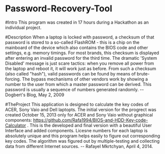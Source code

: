 Password-Recovery-Tool
======================

 #Intro
 This program was created in 17 hours during a Hackathon as an individual project.
 
 #Description
 When a laptop is locked with password, a checksum of that password is stored to a so-called FlashROM - this is a chip on the mainboard of the device which also contains the BIOS code and other settings, e.g. memory timings. For most brands, this checksum is displayed after entering an invalid password for the third time.
The dramatic 'System Disabled' message is just scare tactics: when you remove all power from the laptop and reboot it, it will work just as before. From such a checksum (also called "hash"), valid passwords can be found by means of brute-forcing. The bypass mechanisms of other vendors work by showing a number to the user from which a master password can be derived. This password is usually a sequence of numbers generated randomly. -- Dogbert's Blog, May 2, 2009

#TheProject
 This application is designed to calculate the key codes of ACER, Sony Vaio and Dell laptopts. The initial version for the progrect was created October 15, 2013 only for ACER and Sony Vaio without graphical components: https://github.com/Rafa1994/BIOS-and-HDD-Key-code-Calculator . 
 This is the developed and final version with a beautiful User Interface and added components. Licesne numbers for each laptop is absolutely unique and this program helps easily to figure out corresponding key codes. The algorithm was figured out by multiple-testing and collecting data from different Internet sources. -- Rafayel Mkrtchyan, April 4, 2014.

